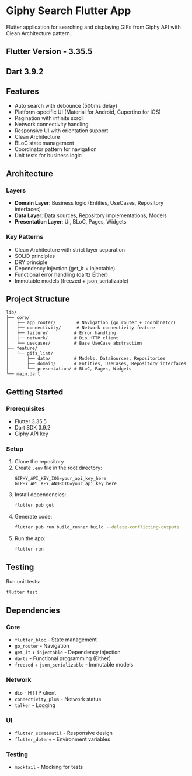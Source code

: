 # Giphy Search Flutter App

Flutter application for searching and displaying GIFs from Giphy API with Clean Architecture pattern.

## Flutter Version - 3.35.5
## Dart 3.9.2




## Features

- Auto search with debounce (500ms delay)
- Platform-specific UI (Material for Android, Cupertino for iOS)
- Pagination with infinite scroll
- Network connectivity handling
- Responsive UI with orientation support
- Clean Architecture
- BLoC state management
- Coordinator pattern for navigation
- Unit tests for business logic

## Architecture

### Layers

- **Domain Layer**: Business logic (Entities, UseCases, Repository interfaces)
- **Data Layer**: Data sources, Repository implementations, Models
- **Presentation Layer**: UI, BLoC, Pages, Widgets

### Key Patterns

- Clean Architecture with strict layer separation
- SOLID principles
- DRY principle
- Dependency Injection (get_it + injectable)
- Functional error handling (dartz Either)
- Immutable models (freezed + json_serializable)

## Project Structure

```
lib/
├── core/
│   ├── app_router/        # Navigation (go_router + Coordinator)
│   ├── connectivity/      # Network connectivity feature
│   ├── failure/          # Error handling
│   ├── network/          # Dio HTTP client
│   └── usecases/         # Base UseCase abstraction
├── feature/
│   └── gifs_list/
│       ├── data/         # Models, DataSources, Repositories
│       ├── domain/       # Entities, UseCases, Repository interfaces
│       └── presentation/ # BLoC, Pages, Widgets
└── main.dart
```

## Getting Started

### Prerequisites

- Flutter 3.35.5 
- Dart SDK 3.9.2 
- Giphy API key

### Setup

1. Clone the repository
2. Create `.env` file in the root directory:
   ```
   GIPHY_API_KEY_IOS=your_api_key_here
   GIPHY_API_KEY_ANDROID=your_api_key_here
   ```
3. Install dependencies:
   ```bash
   flutter pub get
   ```
4. Generate code:
   ```bash
   flutter pub run build_runner build --delete-conflicting-outputs
   ```
5. Run the app:
   ```bash
   flutter run
   ```

## Testing

Run unit tests:
```bash
flutter test
```

## Dependencies

### Core
- `flutter_bloc` - State management
- `go_router` - Navigation
- `get_it` + `injectable` - Dependency injection
- `dartz` - Functional programming (Either)
- `freezed` + `json_serializable` - Immutable models

### Network
- `dio` - HTTP client
- `connectivity_plus` - Network status
- `talker` - Logging

### UI
- `flutter_screenutil` - Responsive design
- `flutter_dotenv` - Environment variables

### Testing
- `mocktail` - Mocking for tests
